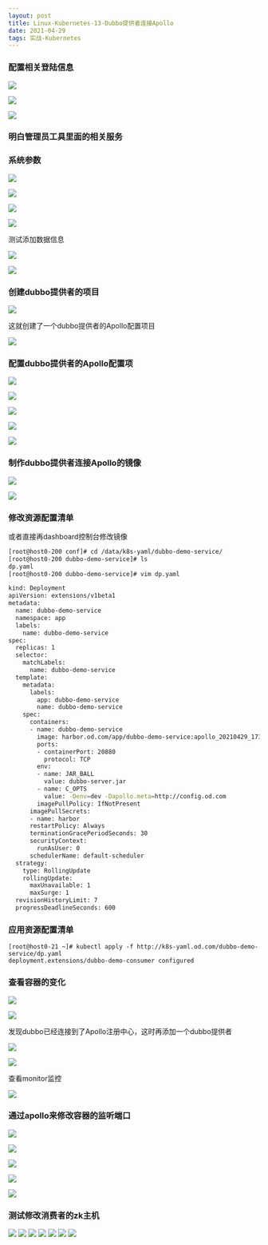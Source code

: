 ```yaml
---
layout: post
title: Linux-Kubernetes-13-Dubbo提供者连接Apollo
date: 2021-04-29
tags: 实战-Kubernetes
---
```

### 配置相关登陆信息

![](/images/posts/Linux-Kubernetes/在k8s中集成Apollo配置中心/19.png)

![](/images/posts/Linux-Kubernetes/在k8s中集成Apollo配置中心/20.png)

![](/images/posts/Linux-Kubernetes/在k8s中集成Apollo配置中心/21.png)

### 明白管理员工具里面的相关服务

### 系统参数

![](/images/posts/Linux-Kubernetes/在k8s中集成Apollo配置中心/22.png)

![](/images/posts/Linux-Kubernetes/在k8s中集成Apollo配置中心/23.png)

![](/images/posts/Linux-Kubernetes/在k8s中集成Apollo配置中心/24.png)

![](/images/posts/Linux-Kubernetes/在k8s中集成Apollo配置中心/25.png)

测试添加数据信息

![](/images/posts/Linux-Kubernetes/在k8s中集成Apollo配置中心/26.png)

![](/images/posts/Linux-Kubernetes/在k8s中集成Apollo配置中心/27.png)

### 创建dubbo提供者的项目

![](/images/posts/Linux-Kubernetes/在k8s中集成Apollo配置中心/28.png)

这就创建了一个dubbo提供者的Apollo配置项目

![](/images/posts/Linux-Kubernetes/在k8s中集成Apollo配置中心/29.png)

### 配置dubbo提供者的Apollo配置项

![](/images/posts/Linux-Kubernetes/在k8s中集成Apollo配置中心/30.png)

![](/images/posts/Linux-Kubernetes/在k8s中集成Apollo配置中心/31.png)

![](/images/posts/Linux-Kubernetes/在k8s中集成Apollo配置中心/32.png)

![](/images/posts/Linux-Kubernetes/在k8s中集成Apollo配置中心/33.png)

![](/images/posts/Linux-Kubernetes/在k8s中集成Apollo配置中心/34.png)

### 制作dubbo提供者连接Apollo的镜像

![](/images/posts/Linux-Kubernetes/在k8s中集成Apollo配置中心/35.png)

![](/images/posts/Linux-Kubernetes/在k8s中集成Apollo配置中心/36.png)

### 修改资源配置清单

或者直接再dashboard控制台修改镜像

```sh
[root@host0-200 conf]# cd /data/k8s-yaml/dubbo-demo-service/
[root@host0-200 dubbo-demo-service]# ls
dp.yaml
[root@host0-200 dubbo-demo-service]# vim dp.yaml 

kind: Deployment
apiVersion: extensions/v1beta1
metadata:
  name: dubbo-demo-service
  namespace: app
  labels:
    name: dubbo-demo-service
spec:
  replicas: 1
  selector:
    matchLabels:
      name: dubbo-demo-service
  template:
    metadata:
      labels:
        app: dubbo-demo-service
        name: dubbo-demo-service
    spec:
      containers:
      - name: dubbo-demo-service
        image: harbor.od.com/app/dubbo-demo-service:apollo_20210429_1730
        ports:
        - containerPort: 20880
          protocol: TCP
        env:
        - name: JAR_BALL
          value: dubbo-server.jar
        - name: C_OPTS
          value: -Denv=dev -Dapollo.meta=http://config.od.com
        imagePullPolicy: IfNotPresent
      imagePullSecrets:
      - name: harbor
      restartPolicy: Always
      terminationGracePeriodSeconds: 30
      securityContext:
        runAsUser: 0
      schedulerName: default-scheduler
  strategy:
    type: RollingUpdate
    rollingUpdate:
      maxUnavailable: 1
      maxSurge: 1
  revisionHistoryLimit: 7
  progressDeadlineSeconds: 600
```

### 应用资源配置清单

```
[root@host0-21 ~]# kubectl apply -f http://k8s-yaml.od.com/dubbo-demo-service/dp.yaml
deployment.extensions/dubbo-demo-consumer configured
```

### 查看容器的变化

![](/images/posts/Linux-Kubernetes/在k8s中集成Apollo配置中心/37.png)

![](/images/posts/Linux-Kubernetes/在k8s中集成Apollo配置中心/38.png)

发现dubbo已经连接到了Apollo注册中心，这时再添加一个dubbo提供者

![](/images/posts/Linux-Kubernetes/在k8s中集成Apollo配置中心/39.png)

![](/images/posts/Linux-Kubernetes/在k8s中集成Apollo配置中心/40.png)

查看monitor监控

![](/images/posts/Linux-Kubernetes/在k8s中集成Apollo配置中心/41.png)

### 通过apollo来修改容器的监听端口

![](/images/posts/Linux-Kubernetes/在k8s中集成Apollo配置中心/42.png)

![](/images/posts/Linux-Kubernetes/在k8s中集成Apollo配置中心/43.png)

![](/images/posts/Linux-Kubernetes/在k8s中集成Apollo配置中心/44.png)

![](/images/posts/Linux-Kubernetes/在k8s中集成Apollo配置中心/45.png)

![](/images/posts/Linux-Kubernetes/在k8s中集成Apollo配置中心/46.png)

### 测试修改消费者的zk主机

![](/images/posts/Linux-Kubernetes/在k8s中集成Apollo配置中心/补充1.png)
![](/images/posts/Linux-Kubernetes/在k8s中集成Apollo配置中心/补充2.png)
![](/images/posts/Linux-Kubernetes/在k8s中集成Apollo配置中心/补充3.png)
![](/images/posts/Linux-Kubernetes/在k8s中集成Apollo配置中心/补充4.png)
![](/images/posts/Linux-Kubernetes/在k8s中集成Apollo配置中心/补充5.png)
![](/images/posts/Linux-Kubernetes/在k8s中集成Apollo配置中心/补充6.png)
![](/images/posts/Linux-Kubernetes/在k8s中集成Apollo配置中心/补充7.png)
